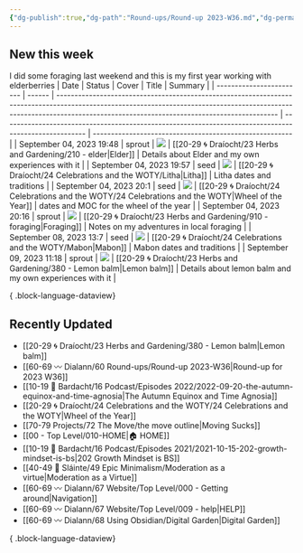 ```yaml
---
{"dg-publish":true,"dg-path":"Round-ups/Round-up 2023-W36.md","dg-permalink":"2023-W36-roundup","permalink":"/2023-W36-roundup/","title":"Round-up for 2023 W36","contentClasses":"cards cards-1-1","noteIcon":"","created":"2023-09-08T08:26:45","updated":"2023-09-10T01:46:53.255-04:00"}
---
```



## New this week
I did some foraging last weekend and this is my first year working with elderberries
| Date                     | Status | Cover                                                                                                                                                                                                                     | Title                                                                                                 | Summary                                                 |
| ------------------------ | ------ | ------------------------------------------------------------------------------------------------------------------------------------------------------------------------------------------------------------------------- | ----------------------------------------------------------------------------------------------------- | ------------------------------------------------------- |
| September 04, 2023 19:48 | sprout | ![](https://i.imgur.com/7To8lAK.jpg)                                                                                                                                                                                      | [[20-29 🌀 Draíocht/23 Herbs and Gardening/210 - elder\|Elder]]                                    | Details about Elder and my own experiences with it      |
| September 04, 2023 19:57 | seed   | ![](https://images.unsplash.com/photo-1621958443248-2c23ead72f22?crop=entropy&cs=tinysrgb&fit=max&fm=jpg&ixid=M3wzNjAwOTd8MHwxfHNlYXJjaHwyfHxtaWRzdW1tZXJ8ZW58MHwwfHx8MTY5Mzc1MjYyOXww&ixlib=rb-4.0.3&q=80&w=400)         | [[20-29 🌀 Draíocht/24 Celebrations and the WOTY/Litha\|Litha]]                                    | Litha dates and traditions                              |
| September 04, 2023 20:1  | seed   | ![](https://i.imgur.com/U65inkn.jpg)                                                                                                                                                                                      | [[20-29 🌀 Draíocht/24 Celebrations and the WOTY/24 Celebrations and the WOTY\|Wheel of the Year]] | dates and MOC for the wheel of the year                 |
| September 04, 2023 20:16 | sprout | ![](https://images.unsplash.com/photo-1602166659170-92818fa8af19?crop=entropy&cs=tinysrgb&fit=max&fm=jpg&ixid=M3wzNjAwOTd8MHwxfHNlYXJjaHwxN3x8Zm9yYWdlfGVufDB8MHx8fDE2OTM3NTI5MzJ8MA&ixlib=rb-4.0.3&q=80&w=400)           | [[20-29 🌀 Draíocht/23 Herbs and Gardening/910 - foraging\|Foraging]]                              | Notes on my adventures in local foraging                |
| September 08, 2023 13:7  | seed   | ![](https://images.unsplash.com/photo-1568623970736-27bea63b4489?crop=entropy&cs=tinysrgb&fit=max&fm=jpg&ixid=M3wzNjAwOTd8MHwxfHNlYXJjaHwyN3x8ZmFsbCUyMGhhcnZlc3R8ZW58MHwwfHx8MTY5NDE5MzYxM3ww&ixlib=rb-4.0.3&q=80&w=400) | [[20-29 🌀 Draíocht/24 Celebrations and the WOTY/Mabon\|Mabon]]                                    | Mabon dates and traditions                              |
| September 09, 2023 11:18 | sprout | ![](\-)                                                                                                                                                                                                                   | [[20-29 🌀 Draíocht/23 Herbs and Gardening/380 - Lemon balm\|Lemon balm]]                          | Details about lemon balm and my own experiences with it |

{ .block-language-dataview}

## Recently Updated
- [[20-29 🌀 Draíocht/23 Herbs and Gardening/380 - Lemon balm\|Lemon balm]]
- [[60-69 〰️ Dialann/60 Round-ups/Round-up 2023-W36\|Round-up for 2023 W36]]
- [[10-19 💢 Bardacht/16 Podcast/Episodes 2022/2022-09-20-the-autumn-equinox-and-time-agnosia\|The Autumn Equinox and Time Agnosia]]
- [[20-29 🌀 Draíocht/24 Celebrations and the WOTY/24 Celebrations and the WOTY\|Wheel of the Year]]
- [[70-79 Projects/72 The Move/the move outline\|Moving Sucks]]
- [[00 - Top Level/010-HOME\|🏠 HOME]]
- [[10-19 💢 Bardacht/16 Podcast/Episodes 2021/2021-10-15-202-growth-mindset-is-bs\|202 Growth Mindset is BS]]
- [[40-49 🔅 Sláinte/49 Epic Minimalism/Moderation as a virtue\|Moderation as a Virtue]]
- [[60-69 〰️ Dialann/67 Website/Top Level/000 - Getting around\|Navigation]]
- [[60-69 〰️ Dialann/67 Website/Top Level/009 - help\|HELP]]
- [[60-69 〰️ Dialann/68 Using Obsidian/Digital Garden\|Digital Garden]]

{ .block-language-dataview}


